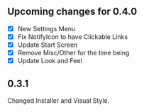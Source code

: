 ## Upcoming changes for 0.4.0
- [X] New Settings Menu
- [X] Fix NotifyIcon to have Clickable Links
- [x] Update Start Screen
- [x] Remove Misc/Other for the time being
- [x] Update Look and Feel

## 0.3.1

Changed Installer and Visual Style.